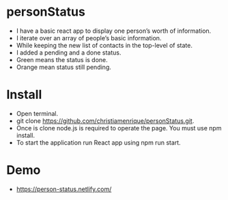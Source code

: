 # personStatus

* I have a basic react app to display one person’s worth of information.
* I iterate over an array of people’s basic information. 
* While keeping the new list of contacts in the top-level of state.
* I added a pending and a done status.
* Green means the status is done. 
* Orange mean status still pending.

# Install
* Open terminal.
* git clone https://github.com/christiamenrique/personStatus.git.
* Once is clone node.js is required to operate the page. You must use npm install.
* To start the application run React app using npm run start.

# Demo

* https://person-status.netlify.com/
